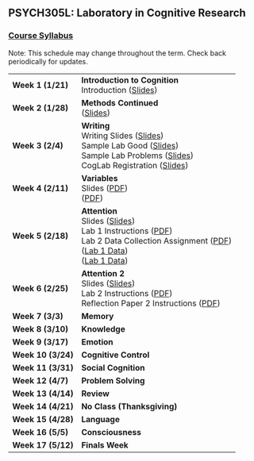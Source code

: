 ## PSYCH305L: Laboratory in Cognitive Research
### <a href="https://marcuscappiello.github.io/teaching/PSYC305L/Spring2020/PSYC305L_Syllabus_Spring2020.pdf" target="blank">Course Syllabus</a> 

Note: This schedule may change throughout the term. Check back periodically for updates.

<table>
  <tbody>
    
  <tr><td><strong>Week 1 (1/21)</strong>  </td><td>  <strong>Introduction to Cognition</strong> 
                                    <br>Introduction (<a href="https://marcuscappiello.github.io/teaching/PSYC305L/Spring2020/Slides/PSYC305L_Lecture1.pdf" target="blank">Slides</a>)

  <tr><td><strong>Week 2 (1/28)  </strong></td><td><strong>Methods Continued</strong>
  <br>(<a href="https://marcuscappiello.github.io/teaching/PSYC305L/Spring2020/Slides/PSYC305L_Lecture2_Hyp.pdf" target="blank">Slides</a>)
  
  <tr><td><strong>Week 3 (2/4)  </strong></td><td><strong>Writing</strong>  
  <br> Writing Slides (<a href="https://marcuscappiello.github.io/teaching/PSYC305L/Spring2020/Slides/PSYC305L_Lecture3_Writing.pdf" target="blank">Slides</a>)
  <br> Sample Lab Good (<a href="https://marcuscappiello.github.io/teaching/PSYC305L/Spring2020/Slides/SampleLab_good.docx" target="blank">Slides</a>)
  <br> Sample Lab Problems (<a href="https://marcuscappiello.github.io/teaching/PSYC305L/Spring2020/Slides/SampleLab_Problems.docx" target="blank">Slides</a>)
  <br> CogLab Registration (<a href="https://marcuscappiello.github.io/teaching/PSYC305L/Spring2020/Slides/CogLab_Registration.docx" target="blank">Slides</a>)
  
  <tr><td><strong>Week 4 (2/11)  </strong></td><td><strong>Variables</strong>
    <br> Slides (<a href="https://marcuscappiello.github.io/teaching/PSYC305L/Spring2020/Slides/PSYC305L_Lecture5_Attention.pdf" target="blank">PDF</a>)
  <br> (<a href="https://marcuscappiello.github.io/teaching/PSYC305L/Spring2020/Slides/PSYC305L_Lecture5_Attention.pdf" target="blank">PDF</a>)
  <tr><td><strong>Week 5 (2/18)  </strong></td><td><strong>Attention</strong>
    <br> Slides (<a href="https://marcuscappiello.github.io/teaching/PSYC305L/Spring2020/Slides/PSYC305L_Lecture3_Writing.pdf" target="blank">Slides</a>)
     <br> Lab 1 Instructions (<a href="https://marcuscappiello.github.io/teaching/PSYC305L/Spring2020/PSYC305L_Spring2020_Lab1_Instructions.pdf" target="blank">PDF</a>)
    <br> Lab 2 Data Collection Assignment (<a href="https://marcuscappiello.github.io/teaching/PSYC305L/Spring2020/PSYC305L_Spring2020_Lab2DataCollection.pdf" target="blank">PDF</a>)
    <br> (<a href="https://marcuscappiello.github.io/teaching/PSYC305L/Spring2020/PSYC305L_Spring2020_Lab1_Data2.csv" target="blank">Lab 1 Data</a>)
    <br> (<a href="https://marcuscappiello.github.io/teaching/PSYC305L/Spring2020/PSYC305L_Spring2020_Lab1_Data2.xlsx" target="blank">Lab 1 Data</a>)
  <tr><td><strong>Week 6 (2/25)  </strong></td><td><strong>Attention 2</strong>
    <br> Slides (<a href="https://marcuscappiello.github.io/teaching/PSYC305L/Spring2020/Slides/PSYC305L_Lecture6_IntroductionSection.pdf" target="blank">Slides</a>)
    <br> Lab 2 Instructions (<a href="https://marcuscappiello.github.io/teaching/PSYC305L/Spring2020/PSYC305L_S20_Lab2.pdf" target="blank">PDF</a>)
    <br> Reflection Paper 2 Instructions (<a href="https://marcuscappiello.github.io/teaching/PSYC305L/Spring2020/PSYC305L_S20_ReflectionPaper2.pdf" target="blank">PDF</a>)
  <tr><td><strong>Week 7 (3/3)  </strong></td><td><strong>Memory</strong>
  <tr><td><strong>Week 8 (3/10)  </strong></td><td><strong>Knowledge</strong>
  <tr><td><strong>Week 9 (3/17)  </strong></td><td><strong>Emotion</strong>
  <tr><td><strong>Week 10 (3/24) </strong></td><td><strong>Cognitive Control</strong>
  <tr><td><strong>Week 11 (3/31) </strong></td><td><strong>Social Cognition</strong>
  <tr><td><strong>Week 12 (4/7) </strong></td><td><strong>Problem Solving</strong>
  <tr><td><strong>Week 13 (4/14) </strong></td><td><strong>Review</strong></td></tr>
  <tr><td><strong>Week 14 (4/21) </strong></td><td><strong>No Class (Thanksgiving)</strong></td></tr>
  <tr><td><strong>Week 15 (4/28) </strong></td><td><strong>Language</strong>
  <tr><td><strong>Week 16 (5/5) </strong></td><td><strong>Consciousness</strong>
  <tr><td><strong>Week 17 (5/12) </strong></td><td><strong>Finals Week</strong>
  </td></tr>
  
